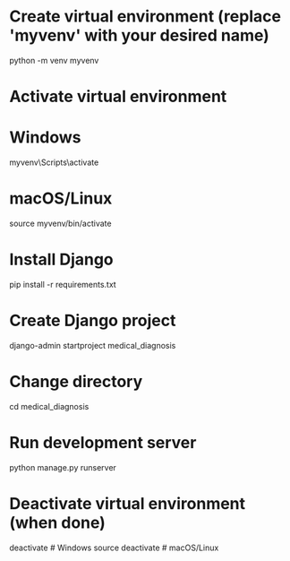 # Create virtual environment (replace 'myvenv' with your desired name)
python -m venv myvenv

# Activate virtual environment
# Windows
myvenv\Scripts\activate

# macOS/Linux
source myvenv/bin/activate

# Install Django
pip install -r requirements.txt


# Create Django project 
django-admin startproject medical_diagnosis

# Change directory
cd medical_diagnosis

# Run development server
python manage.py runserver

# Deactivate virtual environment (when done)
deactivate  # Windows
source deactivate  # macOS/Linux
